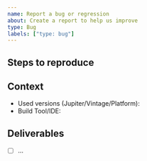 ```yaml
---
name: Report a bug or regression
about: Create a report to help us improve
type: Bug
labels: ["type: bug"]
---
```


<!-- Please provide us the version of JUnit 5 you are using and, if possible, a failing unit test with your bug report. Don't forget to describe the rationale for this issue (e.g. expected vs. actual behavior). Please also mention where it's a regression compared to a previous version. -->

## Steps to reproduce

<!-- Please insert a code snippet or a link to another repo along with instructions how to reproduce the issue here. The example should be minimal, complete and verifiable (see https://stackoverflow.com/help/mcve). -->

## Context

 - Used versions (Jupiter/Vintage/Platform):
 - Build Tool/IDE:

## Deliverables

- [ ] ...
